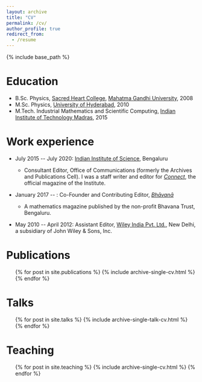 ```yaml
---
layout: archive
title: "CV"
permalink: /cv/
author_profile: true
redirect_from:
  - /resume
---
```


{% include base_path %}

Education
======
* B.Sc. Physics, [Sacred Heart College](http://www.shcollege.ac.in/Home), [Mahatma Gandhi University](https://www.mgu.ac.in/), 2008
* M.Sc. Physics, [University of Hyderabad](http://uohyd.ac.in/), 2010
* M.Tech. Industrial Mathematics and Scientific Computing, [Indian Institute of Technology Madras](http://www.iitm.ac.in/), 2015

Work experience
======
* July 2015 -- July 2020: [Indian Institute of Science](http://iisc.ac.in), Bengaluru
  * Consultant Editor, Office of Communications (formerly the Archives and Publications Cell). I was a staff writer and editor for [*Connect*](http://connect.iisc.ac.in/), the official magazine of the Institute.

* January 2017 -- : Co-Founder and Contributing Editor, [*Bhāvanā*](http://www.bhavana.org.in)
  * A mathematics magazine published by the non-profit Bhavana Trust, Bengaluru.

* May 2010 -- April 2012: Assistant Editor, [Wiley India Pvt. Ltd.](http://www.wileyindia.com/), New Delhi, a subsidiary of John Wiley & Sons, Inc.
  
Publications
======
  <ul>{% for post in site.publications %}
    {% include archive-single-cv.html %}
  {% endfor %}</ul>
  
Talks
======
  <ul>{% for post in site.talks %}
    {% include archive-single-talk-cv.html %}
  {% endfor %}</ul>
  
Teaching
======
  <ul>{% for post in site.teaching %}
    {% include archive-single-cv.html %}
  {% endfor %}</ul>
